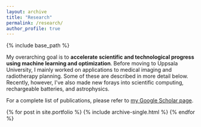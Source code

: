 ```yaml
---
layout: archive
title: "Research"
permalink: /research/
author_profile: true
---
```


{% include base_path %}

My overarching goal is to **accelerate scientific and technological progress using machine learning and optimization**. Before moving to Uppsala University, I mainly worked on applications to medical imaging and radiotherapy planning. Some of these are described in more detail below. Recently, however, I've also made new forays into scientific computing, rechargeable batteries, and astrophysics.

For a complete list of publications, please refer to [my Google Scholar page](https://scholar.google.se/citations?user=AlF2g-YAAAAJ&hl=en).



{% for post in site.portfolio %}
  {% include archive-single.html %}
{% endfor %}

